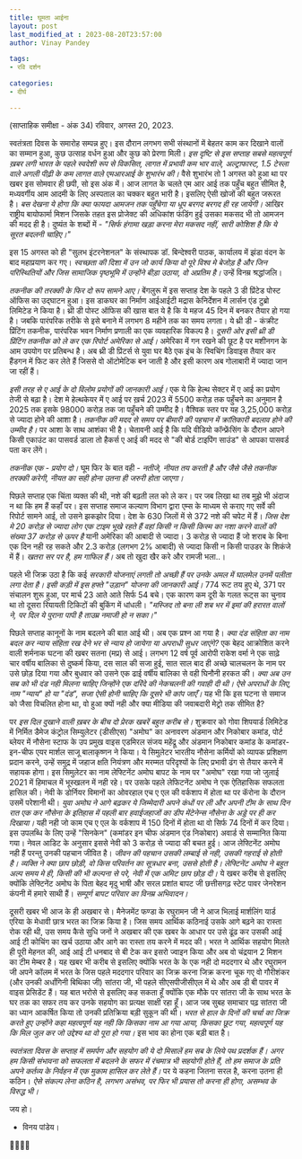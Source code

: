 ```yaml
---
title: घूमता आईना
layout: post
last_modified_at : 2023-08-20T23:57:00
author: Vinay Pandey

tags:
- रवि दर्शन

categories:
- दीर्घ

---
```


(साप्ताहिक समीक्षा - अंक 34)
रविवार, अगस्त 20, 2023.

स्वतंत्रता दिवस के समारोह सम्पन्न हुए। इस दौरान लगभग सभी संस्थानों में बेहतर काम कर दिखाने वालों का सम्मान हुआ, कुछ उत्साह वर्धन हुआ और कुछ को प्रेरणा मिली। *इस दृष्टि से इस सप्ताह सबसे महत्वपूर्ण ख़बर लगी भारत के पहले स्वदेशी रूप से विकसित, लागत में प्रभावी कम भार वाले, अल्ट्राफास्ट, 1.5 टेस्ला वाले अगली पीढ़ी के कम लागत वाले एमआरआई के शुभारंभ की।*  वैसे शुभारंभ तो 1 अगस्त को हुआ था पर खबर इस सोमवार ही छपी, सो इस अंक में। आज लागत के चलते एम आर आई तक पहुँच बहुत सीमित है, मध्यवर्गीय आम आदमी के लिए अस्पताल का चक्कर बहुत भारी है।  इसलिए ऐसी खोजों की बहुत जरूरत है। *बस देखना ये होगा कि क्या फायदा आमजन तक पहुँचेगा या धूप बरगद बरगद ही रह जायेगी।* आखिर राष्ट्रीय बायोफार्मा मिशन जिसके तहत इस प्रोजेक्ट की अधिकांश फंडिंग हुई उसका मकसद भी तो आमजन की मदद ही है। दुष्यंत के शब्दों में - 
_"सिर्फ हंगामा खड़ा करना मेरा मकसद नहीं,_
_सारी कोशिश है कि ये सूरत बदलनी चाहिए।"_

इस 15 अगस्त को ही "सुलभ इंटरनेशनल" के संस्थापक डॉ. बिन्देश्वरी पाठक, कार्यालय में झंडा वंदन के बाद महाप्रयाण कर गए। *स्वच्छता की दिशा में उन जो कार्य किया वो पूरे विश्व मे बेजोड़ है और जिन परिस्थितियों और जिस सामाजिक पृष्ठभूमि में उन्होंने बीड़ा उठाया, वो अप्रतिम है।* उन्हें विनम्र श्रद्धांजलि। 

*तकनीक की तरक्की के फिर दो रूप सामने आए।*  बेंगलुरू में इस सप्ताह देश के पहले 3 डी प्रिंटेड पोस्‍ट ऑफिस का उद्घाटन हुआ। इस डाकघर का निर्माण आईआईटी मद्रास  केनिर्देशन में लार्सन एंड टुब्रो लिमिटेड ने किया है। थ्री डी पोस्‍ट ऑफिस की खास बात ये है कि ये महज 45 दिन में बनकर तैयार हो गया है। जबकि पारंपरिक तरीके से इसे बनाने में लगभग 8 महीने तक का समय लगता। ये थ्री डी - कंक्रीट प्रिंटिंग तकनीक, पारंपरिक भवन निर्माण प्रणाली का एक व्‍यवहारिक विकल्‍प है। *दूसरी ओर इसी थ्री डी प्रिंटिंग तकनीक को ले कर एक रिपोर्ट अमेरिका से आई।* अमेरिका में गन रखने की छूट है पर मशीनगन के आम उपयोग पर प्रतिबन्ध है। अब थ्री डी प्रिंटर्स से युवा घर बैठे एक इंच के स्विचिंग डिवाइस तैयार कर हैंडगन में फिट कर लेते हैं जिससे वो ऑटोमेटिक बन जाती है और इसी कारण अब गोलाबारी में ज्यादा जान जा रहीं हैं। 

*इसी तरह से ए आई के दो विलोम प्रयोगों की जानकारी आई।* एक ये कि हेल्थ सेक्टर में ए आई का प्रयोग तेजी से बढ़ा है। देश मे हेल्थकेयर में ए आई पर ख़र्च 2023 में  5500 करोड़ तक पहुँचने का अनुमान है 2025 तक इसके 98000 करोड़ तक जा पहुँचने की उम्मीद है। वैश्विक स्तर पर यह 3,25,000 करोड़ से ज्यादा होने की आशा है। *तकनीक की मदद से समय पर बीमारी की पहचान में क्रांतिकारी बदलाव होने की उम्मीद है।* पर आशा के साथ आशंका भी है। चेतावनी आई है कि यदि वीडियो कॉन्फ्रेंसिंग के दौरान आपने किसी एकाउंट का पासवर्ड डाला तो हैकर्स ए आई की मदद से "की बोर्ड टाइपिंग साउंड" से आपका पासवर्ड पता कर लेंगे। 

*तकनीक एक - प्रयोग दो।* घूम फिर के बात वही - *नतीजे, नीयत तय करती है और जैसे जैसे तकनीक तरक्की करेगी, नीयत का सही होना उतना ही जरुरी होता जाएगा।* 

पिछले सप्ताह एक चिंता व्यक्त की थी, नशे की बढ़ती लत को ले कर। पर जब लिखा था तब मुझे भी अंदाज न था कि हम हैं कहाँ पर। इस सप्ताह समाज कल्याण विभाग द्वारा एम्स के माध्यम से कराए गए सर्वे की रिपोर्ट सामने आई, तो उसने झकझोर दिया। देश के 630 जिलों में से 372 नशे की चपेट में हैं। *जिस देश मे 20 करोड़ से ज्यादा लोग एक टाइम भूखे रहते हैं वहां किसी न किसी किस्म का नशा करने वालों की संख्या 37 करोड़ से ऊपर है* यानी अमेरिका की आबादी से ज्यादा। 3 करोड़ से ज्यादा हैं जो शराब के बिना एक दिन नही रह सकते और 2.3 करोड़ (लगभग 2% आबादी) से ज्यादा किसी न किसी पाउडर के शिकंजे में हैं।  *खतरा सर पर है, हम गाफिल हैं।* अब तो खुदा खैर करे और रामजी भला..।

पहले भी जिक्र उठा है कि कई *सरकारी योजनाएं लगती तो अच्छी हैं पर उनके अमल में घालमेल उनमें पलीता लगा देता है। इसी कड़ी में इस हफ्ते "उड़ान" योजना की जानकारी आई।* 774 रूट तय हुए थे, 371 पर संचालन शुरू हुआ, पर मार्च 23 आते आते सिर्फ 54 बचे। एक कारण कम दूरी के गलत रूट्स का चुनाव था तो दूसरा रियायती टिकिटों की बुकिंग में धांधली। _"मस्जिद तो बना ली शब भर में इमां की हरारत वालों ने, पर दिल ये पुराना पापी है ताउम्र नमाजी हो न सका।"_

पिछले सप्ताह कानूनों के नाम बदलने की बात आई थी। अब एक प्रश्न आ गया है। *क्या दंड संहिता का नाम बदल कर न्याय संहिता रख देने भर से न्याय हो जायेगा या अपराधी सुधर जाएंगे?* एक बेहद आक्रोशित करने वाली शर्मनाक घटना की खबर सतना (मप्र) से आई। लगभग 12 वर्ष पूर्व आरोपी राकेश वर्मा ने एक साढ़े चार वर्षीय बालिका से दुष्कर्म किया, दस साल की सजा हुई, सात साल बाद ही अच्छे चालचलन के नाम पर उसे छोड़ दिया गया और बुधवार को उसने एक ढाई वर्षीय बालिका से वही घिनौनी हरकत की। *क्या अब उन सब को भी दंड नही मिलना चाहिए जिन्होंने एक दरिंदे की नेकचलनी की गवाही दी थी। ऐसे अपराधों के लिए, नाम "न्याय" हो या "दंड", सजा ऐसी होनी चाहिए कि दूसरे भी कांप जाएँ।* यह भी कि इस घटना से समाज को जैसा विचलित होना था, वो हुआ क्यों नही और क्या मीडिया की जवाबदारी मेट्रो तक सीमित है? 

पर *इस दिल दुखाने वाली ख़बर के बीच दो प्रेरक खबरें बहुत करीब से।* शुक्रवार को गोवा शिपयार्ड लिमिटेड में निर्मित डैमेज कंट्रोल सिम्युलेटर (डीसीएस) "अमोघ" का अनावरण अंडमान और निकोबार कमांड, पोर्ट ब्लेयर में नौसेना स्टाफ के उप प्रमुख वाइस एडमिरल संजय महेंद्रू और अंडमान निकोबार कमांड के कमांडर-इन-चीफ एयर मार्शल साजू बालाकृष्णन ने किया। ये सिमुलेटर भारतीय नौसेना कर्मियों को व्यापक प्रशिक्षण प्रदान करने, उन्हें समुद्र में जहाज क्षति नियंत्रण और मरम्मत परिदृश्यों के लिए प्रभावी ढंग से तैयार करने में सहायक होगा। इस सिमुलेटर का नाम  लेफ्टिनेंट अमोघ बापट के नाम पर "अमोघ" रखा गया जो जुलाई 2021 में हिमाचल में भूस्खलन में नही रहे। पर उसके पहले लेफिटनेंट अमोघ ने एक ऐतिहासिक सफलता हासिल की। नेवी के डोर्नियर विमानों का ओवरहाल एच ए एल की वर्कशाप में होता था पर कॅरोना के दौरान उसमें परेशानी थी। *युवा अमोघ ने आगे बढ़कर ये जिम्मेदारी अपने कंधों पर ली और अपनी टीम के साथ दिन रात एक कर नौसेना के इतिहास में पहली बार हवाईजहाजों का डीप मेंटेनेन्स नौसेना के अड्डे पर ही कर दिखाया।* यही नही जो काम एच ए एल के वर्कशाप में 150 दिनों में होता था वो सिर्फ 74 दिनों में कर दिया। इस उपलब्धि के लिए उन्हें "सिनकेन" (कमांडर इन चीफ अंडमान एंड निकोबार) अवार्ड से सम्मानित किया गया। नेवल आडिट के अनुसार इससे नेवी को 3 करोड़ से ज्यादा की बचत हुई। आज लेफ्टिनेंट अमोघ नही हैं परन्तु उनकी पहचान जीवित है।  *जीवन की पहचान उसकी लम्बाई से नही, उसकी गहराई से होती है। व्यक्ति ने क्या छाप छोड़ी, वो किस परिवर्तन का सूत्रधार बना, उससे होती है। लेफ्टिनेंट अमोघ ने बहुत अल्प समय मे ही, किसी की भी कल्पना से परे, नेवी में एक अमिट छाप छोड़ दी।* ये खबर करीब से इसलिए क्योंकि लेफ्टिनेंट अमोघ के पिता बेहद मृदु भाषी और सरल प्रशांत बापट जी छत्तीसगढ़ स्टेट पावर जेनरेशन कंपनी में हमारे साथी हैं। *सम्पूर्ण बापट परिवार का विनम्र अभिवादन।*

दूसरी खबर भी आज के ही अखबार से। मैनेजमेंट फण्डा के  रघुरामन जी ने आज भिलाई मार्शलिंग यार्ड एरिया के मेधावी छात्र भरत का जिक्र किया है। जिस समय आर्थिक कठिनाई उसके आगे बढ़ने का रास्ता रोक रही थी, उस समय कैसे सुधि जनों ने अखबार की एक खबर के आधार पर उसे ढूंढ कर उसकी आई आई टी कोचिंग का खर्च उठाया और आगे का रास्ता तय करने में मदद की। भरत ने आर्थिक सहयोग मिलते ही पूरी मेहनत की, आई आई टी धनबाद से बी टेक कर इसरो ज्वाइन किया और अब वो चंद्रयान 2 मिशन का टीम मेम्बर है। यह खबर भी करीब से इसलिए क्योंकि भरत के के एक नही दो मददगार थे और रघुरामन जी अपने कॉलम में भरत के जिस पहले मददगार परिवार का जिक्र करना जिक्र करना चूक गए वो गौरीशंकर (और उनकी अर्धांगिनी बिथिका जी) सांतरा जी, भी पहले सीएसपीजीसीएल में थे और अब डी बी पावर में वाइस प्रेसिडेंट हैं। यह बात भरोसे से इसलिए कह सकता हूँ क्योंकि एक मौके पर सांतरा जी के साथ भरत के घर तक का सफर तय कर उनके सहयोग का प्रत्यक्ष साक्षी रहा हूँ। आज जब सुबह समाचार पढ़ सांतरा जी का ध्यान आकर्षित किया तो उनकी प्रतिक्रिया बड़ी सुकून की थी। *भरत से हाल के दिनों की चर्चा का जिक्र करते हुए उन्होंने कहा महत्वपूर्ण यह नही कि किसका नाम आ गया आया, किसका छूट गया, महत्वपूर्ण यह कि मिल जुल कर जो उद्देश्य था वो पूरा हो गया।* इस भाव का होना एक बड़ी बात है।

*स्वतंत्रता दिवस के सप्ताह में समर्पण और सहयोग की ये दो मिसालें हम सब के लिये पथ प्रदर्शक हैं। अगर हम किसी संभावना को सफलता में बदलने के सफर में रंचमात्र भी सहयोगी होते हैं, तो हम समाज के प्रति अपने कर्तव्य के निर्वहन में एक मुकाम हासिल कर लेते हैं।* पर ये कहना जितना सरल है, करना उतना ही कठिन। *ऐसे संकल्प लेना कठिन है, लगभग असंभव, पर फिर भी प्रयास तो करना ही होगा, असम्भव के विरुद्ध भी।*

जय हो।

- विनय पांडेय।

🙏🌷🌷🙏
